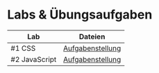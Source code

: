 # Labs & Übungsaufgaben

| Lab | Dateien |
| --- | --- |
| #1 CSS | [Aufgabenstellung](https://github.com/aheil/hhn-webdev/blob/main/labs/02_web_technologies/css.md) |
| #2 JavaScript | [Aufgabenstellung](https://github.com/aheil/hhn-webdev/blob/main/labs/02_web_technologies/js.md) |